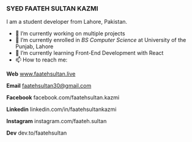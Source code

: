 ### SYED FAATEH SULTAN KAZMI

I am a student developer from Lahore, Pakistan.
- 🔭 I’m currently working on multiple projects
- 🌱 I’m currently enrolled in *BS Computer Science* at University of the Punjab, Lahore
- 🌱 I’m currently learning Front-End Development with React
- 📫 How to reach me: 

**Web** www.faatehsultan.live

**Email** faatehsultan30@gmail.com

**Facebook** facebook.com/faatehsultan.kazmi

**Linkedin** linkedin.com/in/faatehsultankazmi

**Instagram** instagram.com/faateh.sultan

**Dev** dev.to/faatehsultan
